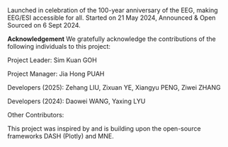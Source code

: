 Launched in celebration of the 100-year anniversary of the EEG, making EEG/ESI accessible for all. Started on 21 May 2024, Announced & Open Sourced on 6 Sept 2024.

**Acknowledgement**
We gratefully acknowledge the contributions of the following individuals to this project:

Project Leader: Sim Kuan GOH

Project Manager: Jia Hong PUAH

Developers (2025): Zehang LIU, Zixuan YE, Xiangyu PENG, Ziwei ZHANG

Developers (2024): Daowei WANG, Yaxing LYU

Other Contributors:

This project was inspired by and is building upon the open-source frameworks DASH (Plotly) and MNE.

<!--

**Here are some ideas to get you started:**

🙋‍♀️ A short introduction - what is your organization all about?
🌈 Contribution guidelines - how can the community get involved?
👩‍💻 Useful resources - where can the community find your docs? Is there anything else the community should know?
🍿 Fun facts - what does your team eat for breakfast?
🧙 Remember, you can do mighty things with the power of [Markdown](https://docs.github.com/github/writing-on-github/getting-started-with-writing-and-formatting-on-github/basic-writing-and-formatting-syntax)
-->
